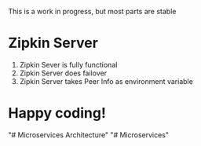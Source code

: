 This is a work in progress, but most parts are stable

# Zipkin Server
1. Zipkin Sever is fully functional
2. Zipkin Server does failover 
3. Zipkin Server takes Peer Info as environment variable



# Happy coding!
"# Microservices Architecture"
"# Microservices"
